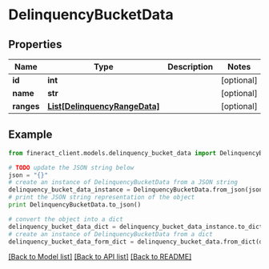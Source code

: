 # DelinquencyBucketData


## Properties

Name | Type | Description | Notes
------------ | ------------- | ------------- | -------------
**id** | **int** |  | [optional] 
**name** | **str** |  | [optional] 
**ranges** | [**List[DelinquencyRangeData]**](DelinquencyRangeData.md) |  | [optional] 

## Example

```python
from fineract_client.models.delinquency_bucket_data import DelinquencyBucketData

# TODO update the JSON string below
json = "{}"
# create an instance of DelinquencyBucketData from a JSON string
delinquency_bucket_data_instance = DelinquencyBucketData.from_json(json)
# print the JSON string representation of the object
print DelinquencyBucketData.to_json()

# convert the object into a dict
delinquency_bucket_data_dict = delinquency_bucket_data_instance.to_dict()
# create an instance of DelinquencyBucketData from a dict
delinquency_bucket_data_form_dict = delinquency_bucket_data.from_dict(delinquency_bucket_data_dict)
```
[[Back to Model list]](../README.md#documentation-for-models) [[Back to API list]](../README.md#documentation-for-api-endpoints) [[Back to README]](../README.md)


